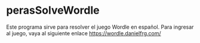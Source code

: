 # perasSolveWordle
Este programa sirve para resolver el juego Wordle en español.
Para ingresar al juego, vaya al siguiente enlace https://wordle.danielfrg.com/
